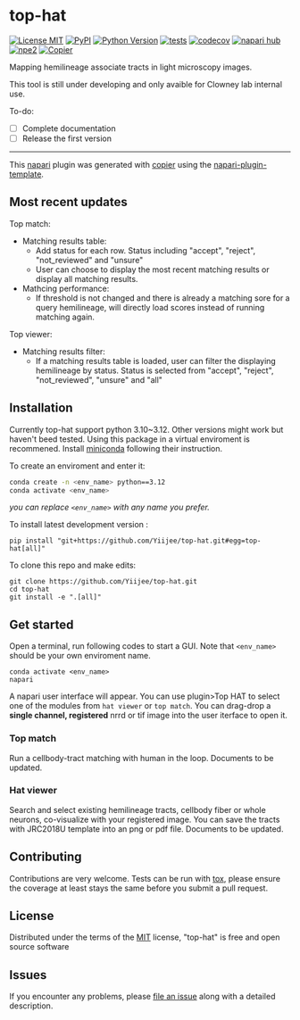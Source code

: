 # top-hat

[![License MIT](https://img.shields.io/pypi/l/top-hat.svg?color=green)](https://github.com/Yiijee/top-hat/raw/main/LICENSE)
[![PyPI](https://img.shields.io/pypi/v/top-hat.svg?color=green)](https://pypi.org/project/top-hat)
[![Python Version](https://img.shields.io/pypi/pyversions/top-hat.svg?color=green)](https://python.org)
[![tests](https://github.com/Yiijee/top-hat/workflows/tests/badge.svg)](https://github.com/Yiijee/top-hat/actions)
[![codecov](https://codecov.io/gh/Yiijee/top-hat/branch/main/graph/badge.svg)](https://codecov.io/gh/Yiijee/top-hat)
[![napari hub](https://img.shields.io/endpoint?url=https://api.napari-hub.org/shields/top-hat)](https://napari-hub.org/plugins/top-hat)
[![npe2](https://img.shields.io/badge/plugin-npe2-blue?link=https://napari.org/stable/plugins/index.html)](https://napari.org/stable/plugins/index.html)
[![Copier](https://img.shields.io/endpoint?url=https://raw.githubusercontent.com/copier-org/copier/master/img/badge/badge-grayscale-inverted-border-purple.json)](https://github.com/copier-org/copier)

Mapping hemilineage associate tracts in light microscopy images.

This tool is still under developing and only avaible for Clowney lab internal use.

To-do:
- [ ] Complete documentation
- [ ] Release the first version

----------------------------------

This [napari] plugin was generated with [copier] using the [napari-plugin-template].

<!--
Don't miss the full getting started guide to set up your new package:
https://github.com/napari/napari-plugin-template#getting-started

and review the napari docs for plugin developers:
https://napari.org/stable/plugins/index.html
-->

## Most recent updates
Top match:
- Matching results table:
    - Add status for each row. Status including "accept", "reject", "not_reviewed" and "unsure"
    - User can choose to display the most recent matching results or display all matching results.
- Mathcing performance:
    - If threshold is not changed and there is already a matching sore for a query hemilineage, will directly load scores instead of running matching again.

Top viewer:
- Matching results filter:
    - If a matching results table is loaded, user can filter the displaying hemilineage by status. Status is selected from "accept", "reject", "not_reviewed", "unsure" and "all"



## Installation

Currently top-hat support python 3.10~3.12. Other versions might work but haven't beed tested.
Using this package in a virtual enviroment is recommened.
Install [miniconda](https://www.anaconda.com/docs/getting-started/miniconda/main) following their instruction.


To create an enviroment and enter it:
```bash
conda create -n <env_name> python==3.12
conda activate <env_name>
```
*you can replace `<env_name>` with any name you prefer.*

To install latest development version :
```
pip install "git+https://github.com/Yiijee/top-hat.git#egg=top-hat[all]"
```

To clone this repo and make edits:
```
git clone https://github.com/Yiijee/top-hat.git
cd top-hat
git install -e ".[all]"
```

## Get started

Open a terminal, run following codes to start a GUI. Note that `<env_name>` should be your own enviroment name.

```
conda activate <env_name>
napari
```
A napari user interface will appear. You can use plugin>Top HAT to select one of the modules from `hat viewer` or `top match`.
You can drag-drop a **single channel, registered** nrrd or tif image into the user iterface to open it.

### Top match

Run a cellbody-tract matching with human in the loop. Documents to be updated.

### Hat viewer

Search and select existing hemilineage tracts, cellbody fiber or whole neurons, co-visualize with your registered image. You can save the tracts with JRC2018U template into an png or pdf file. Documents to be updated.



## Contributing

Contributions are very welcome. Tests can be run with [tox], please ensure
the coverage at least stays the same before you submit a pull request.

## License

Distributed under the terms of the [MIT] license,
"top-hat" is free and open source software

## Issues

If you encounter any problems, please [file an issue] along with a detailed description.

[napari]: https://github.com/napari/napari
[copier]: https://copier.readthedocs.io/en/stable/
[@napari]: https://github.com/napari
[MIT]: http://opensource.org/licenses/MIT
[BSD-3]: http://opensource.org/licenses/BSD-3-Clause
[GNU GPL v3.0]: http://www.gnu.org/licenses/gpl-3.0.txt
[GNU LGPL v3.0]: http://www.gnu.org/licenses/lgpl-3.0.txt
[Apache Software License 2.0]: http://www.apache.org/licenses/LICENSE-2.0
[Mozilla Public License 2.0]: https://www.mozilla.org/media/MPL/2.0/index.txt
[napari-plugin-template]: https://github.com/napari/napari-plugin-template

[file an issue]: https://github.com/Yiijee/top-hat/issues

[napari]: https://github.com/napari/napari
[tox]: https://tox.readthedocs.io/en/latest/
[pip]: https://pypi.org/project/pip/
[PyPI]: https://pypi.org/
